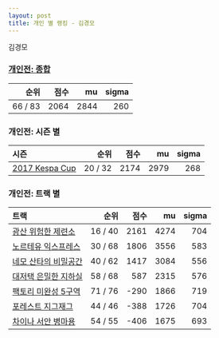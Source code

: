 ```yaml
---
layout: post
title: 개인 별 랭킹 - 김경모
---
```


김경모

### [개인전: 종합](../singles-full)

| 순위 | 점수 | mu | sigma |
|---:|---:|---:|---:|
| 66 / 83 | 2064 | 2844 | 260 |

### 개인전: 시즌 별

| 시즌 | 순위 | 점수 | mu | sigma |
|:---|---:|---:|---:|---:|
| [2017 Kespa Cup](../s2017_2) | 20 / 32 | 2174 | 2979 | 268 |

### 개인전: 트랙 별

| 트랙 | 순위 | 점수 | mu | sigma |
|:---|---:|---:|---:|---:|
| [광산 위험한 제련소](../jeryeonso) | 16 / 40 | 2161 | 4274 | 704 |
| [노르테유 익스프레스](../noex) | 30 / 68 | 1806 | 3556 | 583 |
| [네모 산타의 비밀공간](../santa) | 40 / 62 | 1417 | 3084 | 556 |
| [대저택 은밀한 지하실](../jeotaek) | 58 / 68 | 587 | 2315 | 576 |
| [팩토리 미완성 5구역](../district5) | 71 / 76 | -290 | 1866 | 719 |
| [포레스트 지그재그](../zigzag) | 44 / 46 | -388 | 1726 | 704 |
| [차이나 서안 병마용](../byeongma) | 54 / 55 | -406 | 1675 | 693 |
